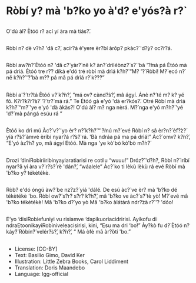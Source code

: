 # Ròbí y? mà 'b?́ko yo à'd? e'yós?̀à r?̀

##
O'dú àl? Ètóó r? ací yí àra mà
tiás?̀.

##
Ròbí n? dè v?́n? 'dǎ c?́, acír?á
è'yere èr?́bí àrǒp? pkàc?̀ 'd?̀y?
oc?́r?á.

##
Ròbí aw?́n?́ Ètóó n? 'dǎ c?́
yàr?̀ ně k? àn?́ drìléònz?́ s?̀ 'bà
'?́mà pá Ètóó mà pá drìá.
Ètóó tre r?? díká e'dó tré ròbí
mà drìá k?́n?̀ “M? '?́ Ròbí!
M?́ ecó n?́ ně k?́n?̀ '?́'bà m??
pá mâ pá drìá r?̀ k??́?”

##
Ròbí a'?́ tr?̀tá Ètóó v?́ k?́n?̀,
“má ov? cànd?́s?̀, mâ ágyí.
Ánè n?́ té m? k? yé fô.
K?́r?́k?̀r?̀s?̀ '?́ tr?̀ má rá.”
Te Ètóó gà e'yó 'dà er?kós?̀.
Otré Ròbí mà drìá k?́n?̀ “m?́
'ye e'yó 'dà àkàs?̀! O'dú àl?
m? nga nèrá. M?̀ nga e'yó
m?́n?́ 'yé 'd?̀ mà pángá esúu rá
”

##
Ètóó ko drì mú Àc?́ v?́ 'yo èr? n?́ k?́n?̀ “'?́mú m?́ evé Ròbí n? sâ èr?n?́ èf?̀z?́
yíá r?̀s?̀ àmvé èríbí nyar?á r?̀s?̀ rá.
'Bà ndráa pá ma pá drìá!”
Àc?́ omv? k?́n?̀, “E'yó àz?́n? yo, mâ ágyí Etóó. Mà nga 'ye kò'bò kò'bò m?́n?́

##
Drozi
‘diniRobiriiribinyayiaratiarisi
re cotilu “wuuu!”
Dróz?́ 'd?́n?, Ròbí n?́ ìríbí
nyar?́á yí àra v?́ r?̀s?̀ rè 'dán?́,
“wáalele”
Àc?́ ko ti lèkù lèkù rá evé
Ròbí mà 'b?́ko y? tékètékè.

##
Ròb? e'dó óngú àw?́ be nz?z?́
yíá 'dálé.
De esú àc?́ ve èr? mà 'b?́ko dé
tékètékè 'bo.
Ròbí ow?́ s?r? s?r? k?́n?̀, mâ
'b?́ko ve àc?́ s?̀ tè yò!
M?́ evé mâ 'b?́ko tékètékè!
Mâ 'b?́ko d?́ yo yò
Mâ 'b?́ko àlátárá ndr?̀zà r?̀ '?
'dóo!

##
E’yo ‘disiRobiefuniyi vu risiamve ‘dapikuoriacidririsi.
Ayikofu di ndraEtoonikayiRobiniveleacisirisi, kini, “Esu ma dri ‘bo!”
Ày?̀kò fu d?́ Ètóó n? káy?̀ Ròbín?́ velér?̀s?̀, k?́n?̀, “ Má òfè mâ àr?́óti 'bo.”

##
* License: [CC-BY]
* Text: Basilio Gimo, David Ker
* Illustration: Little Zebra Books, Carol Liddiment
* Translation: Doris Maandebo
* Language: lgg-official
